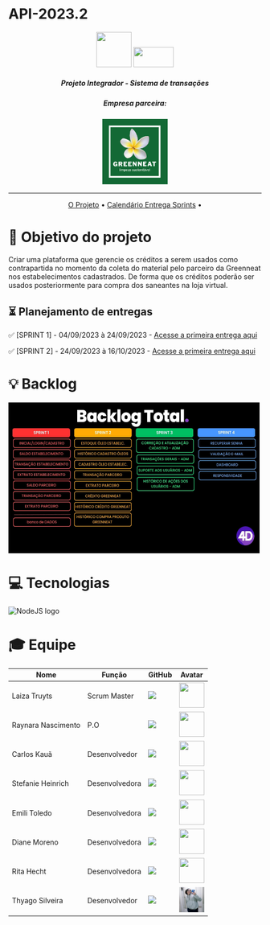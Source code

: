 # API-2023.2

<div align = "center">
<img src = "https://user-images.githubusercontent.com/90328117/161254359-c6392c85-9f18-4993-9dbf-f1057c8d5a83.png"
 style="width:70px;height:70px;">
 
 <img src="https://user-images.githubusercontent.com/90328117/161355339-d016f60b-e185-49da-a5de-6c21f1965449.png" style="width:80px;height:40px;">
</div>

##### <p align="center"> Projeto Integrador - Sistema de transações </p>

##### <p align="center">  Empresa parceira: </p>
<div align = "center">
<img src = "https://github.com/4DeskGroup/API-2023.2/blob/main/docs/m.png" style="width:130px">
</div>
 
--------------------------------------------------------------------------------------------------------------------------------------------------------------------------------------------------------------------------------------------------------------------------------------------------------------------------------------------------------
<div align="center">
 
[O Projeto](https://github.com/4DeskGroup/API-2023.1/edit/main/README.md) • [Calendário Entrega Sprints](https://github.com/4DeskGroup/API-2023.1/edit/main/README.md#-planejamento-de-entregas) •
</div>

# :dart: Objetivo do projeto

<p align="left"> Criar uma plataforma que gerencie os créditos a serem usados como contrapartida no momento da coleta do material pelo parceiro da Greenneat nos estabelecimentos cadastrados. De forma que os créditos poderão ser usados posteriormente para compra dos saneantes na loja virtual. </p>

## ⏳ Planejamento de entregas

 </Div>
 
 

 :white_check_mark: [SPRINT 1] - 04/09/2023 à 24/09/2023 - <a href="https://github.com/4DeskGroup/API-2023.2/tree/main/Projeto/Sprint%201">Acesse a primeira entrega aqui</a></p>
 :white_check_mark: [SPRINT 2] - 24/09/2023 à 16/10/2023 - <a href="https://github.com/4DeskGroup/API-2023.2/tree/main/Projeto/Sprint%202">Acesse a primeira entrega aqui</a>
 
 # :bulb: Backlog
 <div align="left">
   <img align="center" src="docs/backlog-ray.jpg" width="500" height="300"/>
 </div>



# :computer: Tecnologias 

<div align="left">
  <img src="https://user-images.githubusercontent.com/102293897/229385716-2bc9b3f3-7734-4ee7-9138-7d89072e3c53.png" width="500" height="300" alt="NodeJS logo">

 </div>


# 🎓 Equipe

|        Nome         |       Função        |     GitHub                                               |    Avatar                                          |
| ------------------- | ------------------- | -------------------                                      | -------------------                                |
|  Laiza Truyts    |  Scrum Master       |<a href="https://github.com/LaizaCristina"><img src="https://user-images.githubusercontent.com/90328117/161353573-4c0e497a-b4fa-4f46-ade2-10b37360e2d2.jpg" class="media-object  img-responsive img-thumbnail"></a>                                                      |           <img src="https://avatars.githubusercontent.com/u/111503805?s=400&u=c48f83c5ed8e01db8c3579a66dd03ab74bd7beec&v=4" style="width:50px;height:50px;">                                         |
|  Raynara Nascimento    |  P.O        |<a href="https://github.com/raynaranasc"><img src="https://user-images.githubusercontent.com/90328117/161353573-4c0e497a-b4fa-4f46-ade2-10b37360e2d2.jpg" class="media-object  img-responsive img-thumbnail"></a>                                                          |           <img src="https://user-images.githubusercontent.com/89950512/229543835-8bc944ad-f83d-42d5-b6a1-0c59d3310435.jpeg" style="width:50px;height:50px;">  
  Carlos Kauã             |  Desenvolvedor                |<a href="https://github.com/CarlosKB"><img src="https://user-images.githubusercontent.com/90328117/161353573-4c0e497a-b4fa-4f46-ade2-10b37360e2d2.jpg" class="media-object  img-responsive img-thumbnail"></a>                                                      |           <img src="https://user-images.githubusercontent.com/89950512/229543573-c3a296fa-a8ea-43a5-9f27-35fdaf5ea611.jpeg" style="width:50px;height:50px;">   |
|  Stefanie Heinrich    |  Desenvolvedora       |<a href="https://github.com/ste-fa-nie"><img src="https://user-images.githubusercontent.com/90328117/161353573-4c0e497a-b4fa-4f46-ade2-10b37360e2d2.jpg" class="media-object  img-responsive img-thumbnail"></a>                                                    |           <img src="https://user-images.githubusercontent.com/89950512/229545415-3b305cd2-15cc-4636-b43b-193a8ad727fc.jpeg" style="width:50px;height:50px;">                                                       |
|   Emili Toledo  |  Desenvolvedora       |<a href="https://github.com/EmiliToleto"><img src="https://user-images.githubusercontent.com/90328117/161353573-4c0e497a-b4fa-4f46-ade2-10b37360e2d2.jpg" class="media-object  img-responsive img-thumbnail"></a>                                                          |           <img src="https://user-images.githubusercontent.com/89950512/229544946-299a36d6-b35e-491a-840a-8a6bd9365672.jpeg" style="width:50px;height:50px;">  
|   Diane Moreno    |  Desenvolvedora       |<a href="https://github.com/Diane-Moreno"><img src="https://user-images.githubusercontent.com/90328117/161353573-4c0e497a-b4fa-4f46-ade2-10b37360e2d2.jpg" class="media-object  img-responsive img-thumbnail"></a>                                                          |           <img src="https://user-images.githubusercontent.com/89950512/229543693-d01de2c8-14fc-4fea-be7a-b49e91b5ebb4.jpeg" style="width:50px;height:50px;">  
|   Rita Hecht   |  Desenvolvedora       |<a href="https://github.com/ritahecht"><img src="https://user-images.githubusercontent.com/90328117/161353573-4c0e497a-b4fa-4f46-ade2-10b37360e2d2.jpg" class="media-object  img-responsive img-thumbnail"></a>                                                          |           <img src="https://user-images.githubusercontent.com/90328117/168085416-fec32d63-7a77-458f-bda8-0cab09491091.jpg" style="width:50px;height:50px;">
|  Thyago Silveira       |  Desenvolvedor      | <a href="https://github.com/Thyaguixx"><img src="https://user-images.githubusercontent.com/90328117/161353573-4c0e497a-b4fa-4f46-ade2-10b37360e2d2.jpg" class="media-object  img-responsive img-thumbnail"></a>| <img src="/docs/thyaguixx imagem.jpeg" style="width:50px;height:50px;"> |
